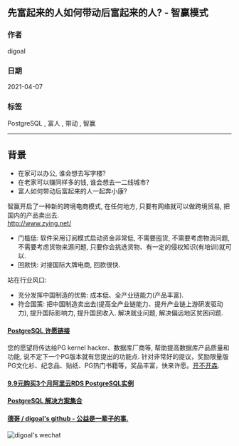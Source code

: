 ## 先富起来的人如何带动后富起来的人? - 智赢模式   
    
### 作者    
digoal    
    
### 日期    
2021-04-07     
    
### 标签    
PostgreSQL , 富人 , 带动 , 智赢    
    
----    
    
## 背景    
- 在家可以办公, 谁会想去写字楼?  
- 在老家可以赚同样多的钱, 谁会想去一二线城市?  
- 富人如何带动后富起来的人一起奔小康?   
  
智赢开启了一种新的跨境电商模式, 在任何地方, 只要有网络就可以做跨境贸易, 把国内的产品卖出去.   
http://www.zying.net/  
- 门槛低: 软件采用订阅模式启动资金非常低, 不需要囤货, 不需要考虑物流问题, 不需要考虑货物来源问题, 只要你会挑选货物、有一定的侵权知识(有培训)就可以.    
- 回款快: 对接国际大牌电商, 回款很快. 
    
站在行业风口:     
- 充分发挥中国制造的优势: 成本低、全产业链能力(产品丰富).    
- 符合国策: 把中国制造卖出去(提高全产业链能力、提升产业链上游研发驱动力), 提升国际影响力, 提升国民收入. 解决就业问题, 解决偏远地区贫困问题.   
  
    
  
#### [PostgreSQL 许愿链接](https://github.com/digoal/blog/issues/76 "269ac3d1c492e938c0191101c7238216")
您的愿望将传达给PG kernel hacker、数据库厂商等, 帮助提高数据库产品质量和功能, 说不定下一个PG版本就有您提出的功能点. 针对非常好的提议，奖励限量版PG文化衫、纪念品、贴纸、PG热门书籍等，奖品丰富，快来许愿。[开不开森](https://github.com/digoal/blog/issues/76 "269ac3d1c492e938c0191101c7238216").  
  
  
#### [9.9元购买3个月阿里云RDS PostgreSQL实例](https://www.aliyun.com/database/postgresqlactivity "57258f76c37864c6e6d23383d05714ea")
  
  
#### [PostgreSQL 解决方案集合](https://yq.aliyun.com/topic/118 "40cff096e9ed7122c512b35d8561d9c8")
  
  
#### [德哥 / digoal's github - 公益是一辈子的事.](https://github.com/digoal/blog/blob/master/README.md "22709685feb7cab07d30f30387f0a9ae")
  
  
![digoal's wechat](../pic/digoal_weixin.jpg "f7ad92eeba24523fd47a6e1a0e691b59")
  
